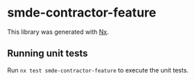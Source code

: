 # smde-contractor-feature

This library was generated with [Nx](https://nx.dev).

## Running unit tests

Run `nx test smde-contractor-feature` to execute the unit tests.
